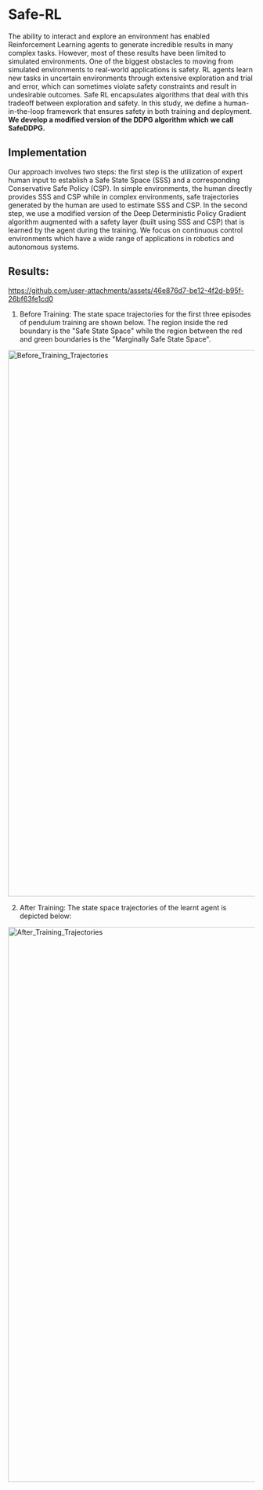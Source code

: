 # Safe-RL

The ability to interact and explore an environment has enabled Reinforcement
Learning agents to generate incredible results in many complex tasks. However,
most of these results have been limited to simulated environments. One
of the biggest obstacles to moving from simulated environments to real-world
applications is safety. RL agents learn new tasks in uncertain environments
through extensive exploration and trial and error, which can sometimes violate
safety constraints and result in undesirable outcomes. Safe RL encapsulates
algorithms that deal with this tradeoff between exploration and safety. In this
study, we define a human-in-the-loop framework that ensures safety in both
training and deployment. **We develop a modified version of the DDPG algorithm which we call SafeDDPG.**



## Implementation
Our approach involves two steps: the first step is the utilization of expert
human input to establish a Safe State Space (SSS) and a corresponding Conservative
Safe Policy (CSP). In simple environments, the human directly provides
SSS and CSP while in complex environments, safe trajectories generated by the
human are used to estimate SSS and CSP. In the second step, we use a modified
version of the Deep Deterministic Policy Gradient algorithm augmented with
a safety layer (built using SSS and CSP) that is learned by the agent during
the training. We focus on continuous control environments which have a wide
range of applications in robotics and autonomous systems.


## Results:


https://github.com/user-attachments/assets/46e876d7-be12-4f2d-b95f-26bf63fe1cd0



1. Before Training: The state space trajectories for the first three episodes of pendulum training are shown below. The region inside the red boundary is the "Safe State Space" while the region between the red and green boundaries is the "Marginally Safe State Space".
<img width="1113" alt="Before_Training_Trajectories" src="https://github.com/chetanreddy1412/Safe-RL/assets/60615610/3973534b-22a0-4d3b-a616-60b82ef24abd">








2. After Training: The state space trajectories of the learnt agent is depicted below:
<img width="1131" alt="After_Training_Trajectories" src="https://github.com/chetanreddy1412/Safe-RL/assets/60615610/7e99ecf5-ae46-465b-8f60-aa02c6093101">









